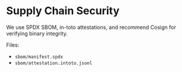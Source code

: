 # Supply Chain Security

We use SPDX SBOM, in-toto attestations, and recommend Cosign for verifying binary integrity.

Files:
- `sbom/manifest.spdx`
- `sbom/attestation.intoto.jsonl`
